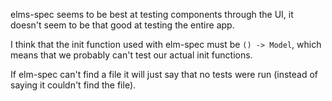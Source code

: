 elms-spec seems to be best at testing components through the UI, it doesn't seem to be that good at testing the entire app.

I think that the init function used with elm-spec must be `() -> Model`, which means that we probably can't test our actual init functions.

If elm-spec can't find a file it will just say that no tests were run (instead of saying it couldn't find the file).
